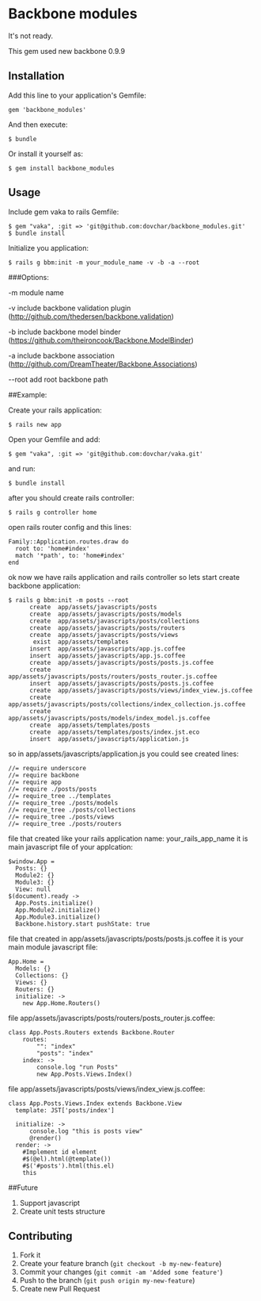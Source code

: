 # Backbone modules

It's not ready.

This gem used new backbone 0.9.9

## Installation

Add this line to your application's Gemfile:

    gem 'backbone_modules'

And then execute:

    $ bundle

Or install it yourself as:

    $ gem install backbone_modules

## Usage

Include gem vaka to rails Gemfile:
	
	
	$ gem "vaka", :git => 'git@github.com:dovchar/backbone_modules.git'
	$ bundle install

Initialize you application:

	$ rails g bbm:init -m your_module_name -v -b -a --root

###Options:

-m module name

-v include backbone validation plugin (http://github.com/thedersen/backbone.validation)

-b include backbone model binder (https://github.com/theironcook/Backbone.ModelBinder)

-a include backbone association (http://github.com/DreamTheater/Backbone.Associations)

--root add root backbone path

##Example:

Create your rails application:

	$ rails new app

Open your Gemfile and add:

	$ gem "vaka", :git => 'git@github.com:dovchar/vaka.git'

and run:

	$ bundle install

after you should create rails controller:

	$ rails g controller home

open rails router config and this lines:

	Family::Application.routes.draw do
	  root to: 'home#index'
	  match '*path', to: 'home#index'
	end

ok now we have rails application and rails controller so lets start create backbone application:

	$ rails g bbm:init -m posts --root
		  create  app/assets/javascripts/posts
		  create  app/assets/javascripts/posts/models
	      create  app/assets/javascripts/posts/collections
	      create  app/assets/javascripts/posts/routers
	      create  app/assets/javascripts/posts/views
	       exist  app/assets/templates
	      insert  app/assets/javascripts/app.js.coffee
	      insert  app/assets/javascripts/app.js.coffee
	      create  app/assets/javascripts/posts/posts.js.coffee
	      create  app/assets/javascripts/posts/routers/posts_router.js.coffee
	      insert  app/assets/javascripts/posts/posts.js.coffee
	      create  app/assets/javascripts/posts/views/index_view.js.coffee
	      create  app/assets/javascripts/posts/collections/index_collection.js.coffee
	      create  app/assets/javascripts/posts/models/index_model.js.coffee
	      create  app/assets/templates/posts
	      create  app/assets/templates/posts/index.jst.eco
	      insert  app/assets/javascripts/application.js	

so in app/assets/javascripts/application.js you could see created lines:

	//= require underscore
	//= require backbone
	//= require app
	//= require ./posts/posts
	//= require_tree ../templates
	//= require_tree ./posts/models
	//= require_tree ./posts/collections
	//= require_tree ./posts/views
	//= require_tree ./posts/routers

file that created like your rails application name: your_rails_app_name it is main javascript file of your applcation:

	$window.App =
	  Posts: {}
	  Module2: {}
	  Module3: {}
	  View: null
	$(document).ready ->
	  App.Posts.initialize()
	  App.Module2.initialize()
	  App.Module3.initialize()
	  Backbone.history.start pushState: true

file that created in app/assets/javascripts/posts/posts.js.coffee it is your main module javascript file:

	App.Home = 
	  Models: {}
	  Collections: {}
	  Views: {}
	  Routers: {}
	  initialize: ->
	    new App.Home.Routers()

file app/assets/javascripts/posts/routers/posts_router.js.coffee:

	class App.Posts.Routers extends Backbone.Router
		routes:
			"": "index"
			"posts": "index"
		index: ->
			console.log "run Posts"
			new App.Posts.Views.Index()

file app/assets/javascripts/posts/views/index_view.js.coffee:

	class App.Posts.Views.Index extends Backbone.View
	  template: JST['posts/index']

	  initialize: ->
		  console.log "this is posts view"
		  @render()
	  render: ->
	    #Implement id element
	    #$(@el).html(@template())
	    #$('#posts').html(this.el)
	    this

##Future

1. Support javascript
2. Create unit tests structure

## Contributing

1. Fork it
2. Create your feature branch (`git checkout -b my-new-feature`)
3. Commit your changes (`git commit -am 'Added some feature'`)
4. Push to the branch (`git push origin my-new-feature`)
5. Create new Pull Request